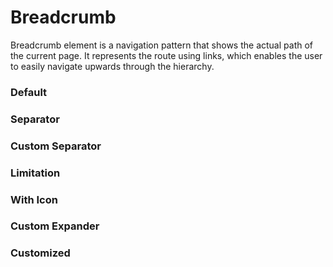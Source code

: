# Breadcrumb

Breadcrumb element is a navigation pattern that shows the actual path of the current page.
It represents the route using links, which enables the user to easily navigate upwards through
the hierarchy.

<Playground />

<Usage />

<Api />

<GlobalConfig />

<Examples />

### Default

<Example src="examples/default" />

### Separator

<Example src="examples/separator" />

### Custom Separator

<Example src="examples/custom-separator" />

### Limitation

<Example src="examples/limitation" />

### With Icon

<Example src="examples/with-icon" />

### Custom Expander

<Example src="examples/custom-expander" />

### Customized

<Example src="examples/customized" />

<LastModified />
